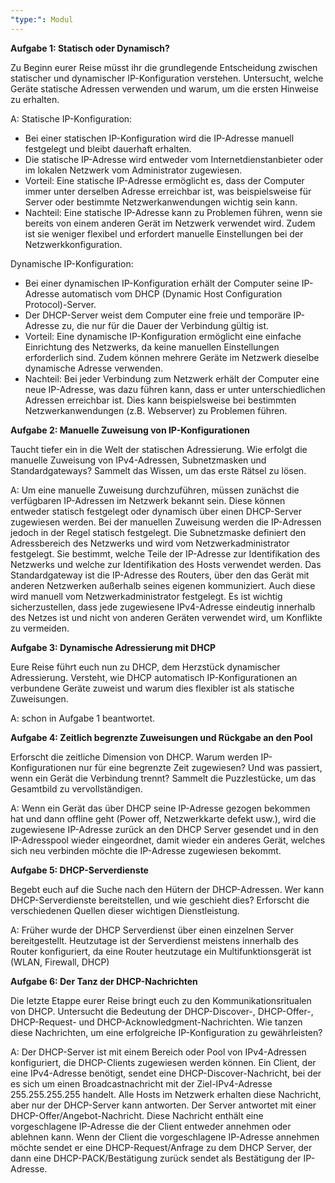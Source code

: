```yaml
---
"type:": Modul
---
```


**Aufgabe 1: Statisch oder Dynamisch?** 

Zu Beginn eurer Reise müsst ihr die grundlegende Entscheidung zwischen statischer und dynamischer IP-Konfiguration verstehen. Untersucht, welche Geräte statische Adressen verwenden und warum, um die ersten Hinweise zu erhalten.

A: Statische IP-Konfiguration:
- Bei einer statischen IP-Konfiguration wird die IP-Adresse manuell festgelegt und bleibt dauerhaft erhalten.
- Die statische IP-Adresse wird entweder vom Internetdienstanbieter oder im lokalen Netzwerk vom Administrator zugewiesen.
- Vorteil: Eine statische IP-Adresse ermöglicht es, dass der Computer immer unter derselben Adresse erreichbar ist, was beispielsweise für Server oder bestimmte Netzwerkanwendungen wichtig sein kann.
- Nachteil: Eine statische IP-Adresse kann zu Problemen führen, wenn sie bereits von einem anderen Gerät im Netzwerk verwendet wird. Zudem ist sie weniger flexibel und erfordert manuelle Einstellungen bei der Netzwerkkonfiguration.

Dynamische IP-Konfiguration:
- Bei einer dynamischen IP-Konfiguration erhält der Computer seine IP-Adresse automatisch vom DHCP (Dynamic Host Configuration Protocol)-Server.
- Der DHCP-Server weist dem Computer eine freie und temporäre IP-Adresse zu, die nur für die Dauer der Verbindung gültig ist.
- Vorteil: Eine dynamische IP-Konfiguration ermöglicht eine einfache Einrichtung des Netzwerks, da keine manuellen Einstellungen erforderlich sind. Zudem können mehrere Geräte im Netzwerk dieselbe dynamische Adresse verwenden.
- Nachteil: Bei jeder Verbindung zum Netzwerk erhält der Computer eine neue IP-Adresse, was dazu führen kann, dass er unter unterschiedlichen Adressen erreichbar ist. Dies kann beispielsweise bei bestimmten Netzwerkanwendungen (z.B. Webserver) zu Problemen führen.

**Aufgabe 2: Manuelle Zuweisung von IP-Konfigurationen** 

Taucht tiefer ein in die Welt der statischen Adressierung. Wie erfolgt die manuelle Zuweisung von IPv4-Adressen, Subnetzmasken und Standardgateways? Sammelt das Wissen, um das erste Rätsel zu lösen.

A: Um eine manuelle Zuweisung durchzuführen, müssen zunächst die verfügbaren IP-Adressen im Netzwerk bekannt sein. Diese können entweder statisch festgelegt oder dynamisch über einen DHCP-Server zugewiesen werden. Bei der manuellen Zuweisung werden die IP-Adressen jedoch in der Regel statisch festgelegt. Die Subnetzmaske definiert den Adressbereich des Netzwerks und wird vom Netzwerkadministrator festgelegt. Sie bestimmt, welche Teile der IP-Adresse zur Identifikation des Netzwerks und welche zur Identifikation des Hosts verwendet werden. Das Standardgateway ist die IP-Adresse des Routers, über den das Gerät mit anderen Netzwerken außerhalb seines eigenen kommuniziert. Auch diese wird manuell vom Netzwerkadministrator festgelegt. Es ist wichtig sicherzustellen, dass jede zugewiesene IPv4-Adresse eindeutig innerhalb des Netzes ist und nicht von anderen Geräten verwendet wird, um Konflikte zu vermeiden.

**Aufgabe 3: Dynamische Adressierung mit DHCP** 

Eure Reise führt euch nun zu DHCP, dem Herzstück dynamischer Adressierung. Versteht, wie DHCP automatisch IP-Konfigurationen an verbundene Geräte zuweist und warum dies flexibler ist als statische Zuweisungen.

A: schon in Aufgabe 1 beantwortet.

**Aufgabe 4: Zeitlich begrenzte Zuweisungen und Rückgabe an den Pool** 

Erforscht die zeitliche Dimension von DHCP. Warum werden IP-Konfigurationen nur für eine begrenzte Zeit zugewiesen? Und was passiert, wenn ein Gerät die Verbindung trennt? Sammelt die Puzzlestücke, um das Gesamtbild zu vervollständigen.

A: Wenn ein Gerät das über DHCP seine IP-Adresse gezogen bekommen hat und dann offline geht (Power off, Netzwerkkarte defekt usw.), wird die zugewiesene IP-Adresse zurück an den DHCP Server gesendet und in den IP-Adresspool wieder eingeordnet, damit wieder ein anderes Gerät, welches sich neu verbinden möchte die IP-Adresse zugewiesen bekommt.     

**Aufgabe 5: DHCP-Serverdienste** 

Begebt euch auf die Suche nach den Hütern der DHCP-Adressen. Wer kann DHCP-Serverdienste bereitstellen, und wie geschieht dies? Erforscht die verschiedenen Quellen dieser wichtigen Dienstleistung.

A: Früher wurde der DHCP Serverdienst über einen einzelnen Server bereitgestellt. Heutzutage ist der Serverdienst meistens innerhalb des Router konfiguriert, da eine Router heutzutage ein Multifunktionsgerät ist (WLAN, Firewall, DHCP)

**Aufgabe 6: Der Tanz der DHCP-Nachrichten** 

Die letzte Etappe eurer Reise bringt euch zu den Kommunikationsritualen von DHCP. Untersucht die Bedeutung der DHCP-Discover-, DHCP-Offer-, DHCP-Request- und DHCP-Acknowledgment-Nachrichten. Wie tanzen diese Nachrichten, um eine erfolgreiche IP-Konfiguration zu gewährleisten?

A: Der DHCP-Server ist mit einem Bereich oder Pool von IPv4-Adressen konfiguriert, die DHCP-Clients zugewiesen werden können. Ein Client, der eine IPv4-Adresse benötigt, sendet eine DHCP-Discover-Nachricht, bei der es sich um einen Broadcastnachricht mit der Ziel-IPv4-Adresse 255.255.255.255 handelt. Alle Hosts im Netzwerk erhalten diese Nachricht, aber nur der DHCP-Server kann antworten. Der Server antwortet mit einer DHCP-Offer/Angebot-Nachricht. Diese Nachricht enthält eine vorgeschlagene IP-Adresse die der Client entweder annehmen oder ablehnen kann. Wenn der Client die vorgeschlagene IP-Adresse annehmen möchte sendet er eine DHCP-Request/Anfrage zu dem DHCP Server, der dann eine DHCP-PACK/Bestätigung zurück sendet als Bestätigung der IP-Adresse.




